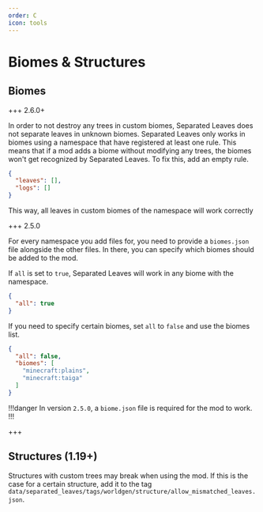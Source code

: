 ```yaml
---
order: C
icon: tools
---
```


# Biomes & Structures

## Biomes

+++ 2.6.0+

In order to not destroy any trees in custom biomes, Separated Leaves does not separate leaves in unknown biomes. Separated Leaves only works in biomes using a namespace that have registered at least one rule. This means that if a mod adds a biome without modifying any trees, the biomes won't get recognized by Separated Leaves. To fix this, add an empty rule.

```json /[namespace]/separated_leaves/biomes.json
{
  "leaves": [],
  "logs": []
}
```

This way, all leaves in custom biomes of the namespace will work correctly

+++ 2.5.0

For every namespace you add files for, you need to provide a `biomes.json` file alongside the other files. In there, you can specify which biomes should be added to the mod.

If `all` is set to `true`, Separated Leaves will work in any biome with the namespace.

```json /[namespace]/separated_leaves/biomes.json
{
  "all": true
}
```

If you need to specify certain biomes, set `all` to `false` and use the biomes list.

```json /[namespace]/separated_leaves/biomes.json
{
  "all": false,
  "biomes": [
    "minecraft:plains",
    "minecraft:taiga"
  ]
}
```

!!!danger
In version `2.5.0`, a `biome.json` file is required for the mod to work.
!!!

+++

## Structures (1.19+)

Structures with custom trees may break when using the mod. If this is the case for a certain structure, add it to the tag `data/separated_leaves/tags/worldgen/structure/allow_mismatched_leaves.json`.